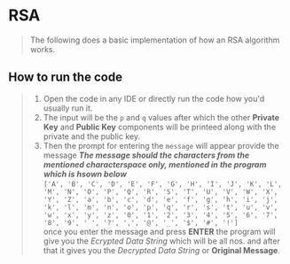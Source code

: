 # RSA
> The following does a basic implementation of how an RSA algorithm works.<br/>
## How to run the code
> 1. Open the code in any IDE or directly run the code how you'd usually run it.<br/>
> 2. The input will be the `p` and `q` values after which the other **Private Key** and **Public Key** components will be printeed along with the private and the public key.<br/>
> 3. Then the prompt for entering the `message` will appear provide the message **_The message should the characters from the mentioned characterspace only, mentioned in the program which is hsown below_** <br/>
`['A', 'B', 'C', 'D', 'E', 'F', 'G', 'H', 'I', 'J', 'K', 'L', 'M', 'N', 'O', 'P', 'Q', 'R', 'S',
   'T', 'U', 'V', 'W', 'X', 'Y', 'Z', 'a', 'b', 'c', 'd', 'e', 'f', 'g', 'h', 'i', 'j', 'k', 'l',
   'm', 'n', 'o', 'p', 'q', 'r', 's', 't', 'u', 'v', 'w', 'x', 'y', 'z', '0', '1', '2', '3', '4',
   '5', '6', '7', '8', '9', ' ', '?', ',', '@', '_', '$', '#', '!']`<br/>
  once you enter the message and press **ENTER** the program will give you the _Ecrypted Data String_ which will be all nos. and after that it gives you the _Decrypted Data String_ or **Original Message**.
